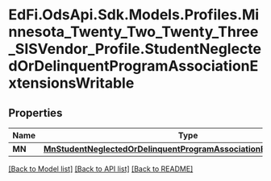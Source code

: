 # EdFi.OdsApi.Sdk.Models.Profiles.Minnesota_Twenty_Two_Twenty_Three_SISVendor_Profile.StudentNeglectedOrDelinquentProgramAssociationExtensionsWritable
## Properties

Name | Type | Description | Notes
------------ | ------------- | ------------- | -------------
**MN** | [**MnStudentNeglectedOrDelinquentProgramAssociationExtensionWritable**](MnStudentNeglectedOrDelinquentProgramAssociationExtensionWritable.md) |  | [optional] 

[[Back to Model list]](../README.md#documentation-for-models) [[Back to API list]](../README.md#documentation-for-api-endpoints) [[Back to README]](../README.md)

